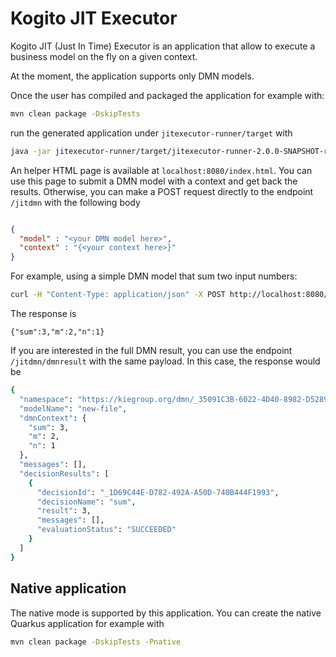 # Kogito JIT Executor

Kogito JIT (Just In Time) Executor is an application that allow to execute a business model on the fly on a given context. 

At the moment, the application supports only DMN models.

Once the user has compiled and packaged the application for example with:

```bash
mvn clean package -DskipTests
```

run the generated application under `jitexecutor-runner/target` with 

```bash
java -jar jitexecutor-runner/target/jitexecutor-runner-2.0.0-SNAPSHOT-runner.jar
``` 

An helper HTML page is available at `localhost:8080/index.html`. You can use this page to submit a DMN model with a context and get back the results. 
Otherwise, you can make a POST request directly to the endpoint `/jitdmn` with the following body

```json

{
  "model" : "<your DMN model here>",
  "context" : "{<your context here>}"
}
``` 

For example, using a simple DMN model that sum two input numbers: 

```bash
curl -H "Content-Type: application/json" -X POST http://localhost:8080/jitdmn -d '{"context": {"n" : 1, "m" : 2}, "model": "<dmn:definitions xmlns:dmn=\"http://www.omg.org/spec/DMN/20180521/MODEL/\" xmlns=\"https://kiegroup.org/dmn/_35091C3B-6022-4D40-8982-D528940CD5F9\" xmlns:feel=\"http://www.omg.org/spec/DMN/20180521/FEEL/\" xmlns:kie=\"http://www.drools.org/kie/dmn/1.2\" xmlns:dmndi=\"http://www.omg.org/spec/DMN/20180521/DMNDI/\" xmlns:di=\"http://www.omg.org/spec/DMN/20180521/DI/\" xmlns:dc=\"http://www.omg.org/spec/DMN/20180521/DC/\" id=\"_81A31B42-A686-4ED2-81FB-C1F91A95D685\" name=\"new-file\" typeLanguage=\"http://www.omg.org/spec/DMN/20180521/FEEL/\" namespace=\"https://kiegroup.org/dmn/_35091C3B-6022-4D40-8982-D528940CD5F9\">\n  <dmn:extensionElements/>\n  <dmn:inputData id=\"_6FFA48B5-FB55-4962-9E64-F08418BBFF9E\" name=\"n\">\n    <dmn:extensionElements/>\n    <dmn:variable id=\"_EC4D123A-D6D4-4E5D-B369-6E99F57D9C22\" name=\"n\" typeRef=\"number\"/>\n  </dmn:inputData>\n  <dmn:decision id=\"_1D69C44E-D782-492A-A50D-740B444F1993\" name=\"sum\">\n    <dmn:extensionElements/>\n    <dmn:variable id=\"_3AF7A705-8304-4B5E-8EC7-05D9934E6C06\" name=\"sum\" typeRef=\"number\"/>\n    <dmn:informationRequirement id=\"_E0FE5C90-5EAF-45DB-ABFD-10D27FA97AB4\">\n      <dmn:requiredInput href=\"#_6FFA48B5-FB55-4962-9E64-F08418BBFF9E\"/>\n    </dmn:informationRequirement>\n    <dmn:informationRequirement id=\"_C52CB29E-3236-4661-8856-7276AE8ED01F\">\n      <dmn:requiredInput href=\"#_B8221A07-DFB5-40BC-95A9-7926A6EC55C4\"/>\n    </dmn:informationRequirement>\n    <dmn:literalExpression id=\"_3DB33034-AC21-45DE-A5B7-D6B09B01ED1E\">\n      <dmn:text>n + m</dmn:text>\n    </dmn:literalExpression>\n  </dmn:decision>\n  <dmn:inputData id=\"_B8221A07-DFB5-40BC-95A9-7926A6EC55C4\" name=\"m\">\n    <dmn:extensionElements/>\n    <dmn:variable id=\"_455CD571-BBD9-4762-B496-832E7EBCD07F\" name=\"m\" typeRef=\"number\"/>\n  </dmn:inputData>\n  <dmndi:DMNDI>\n    <dmndi:DMNDiagram id=\"_7FC1E997-A627-409E-A6D5-9A30F2F30AB4\" name=\"DRG\">\n      <di:extension>\n        <kie:ComponentsWidthsExtension>\n          <kie:ComponentWidths dmnElementRef=\"_3DB33034-AC21-45DE-A5B7-D6B09B01ED1E\">\n            <kie:width>300</kie:width>\n          </kie:ComponentWidths>\n        </kie:ComponentsWidthsExtension>\n      </di:extension>\n      <dmndi:DMNShape id=\"dmnshape-drg-_6FFA48B5-FB55-4962-9E64-F08418BBFF9E\" dmnElementRef=\"_6FFA48B5-FB55-4962-9E64-F08418BBFF9E\" isCollapsed=\"false\">\n        <dmndi:DMNStyle>\n          <dmndi:FillColor red=\"255\" green=\"255\" blue=\"255\"/>\n          <dmndi:StrokeColor red=\"0\" green=\"0\" blue=\"0\"/>\n          <dmndi:FontColor red=\"0\" green=\"0\" blue=\"0\"/>\n        </dmndi:DMNStyle>\n        <dc:Bounds x=\"704\" y=\"364\" width=\"100\" height=\"50\"/>\n        <dmndi:DMNLabel/>\n      </dmndi:DMNShape>\n      <dmndi:DMNShape id=\"dmnshape-drg-_1D69C44E-D782-492A-A50D-740B444F1993\" dmnElementRef=\"_1D69C44E-D782-492A-A50D-740B444F1993\" isCollapsed=\"false\">\n        <dmndi:DMNStyle>\n          <dmndi:FillColor red=\"255\" green=\"255\" blue=\"255\"/>\n          <dmndi:StrokeColor red=\"0\" green=\"0\" blue=\"0\"/>\n          <dmndi:FontColor red=\"0\" green=\"0\" blue=\"0\"/>\n        </dmndi:DMNStyle>\n        <dc:Bounds x=\"756\" y=\"283\" width=\"100\" height=\"50\"/>\n        <dmndi:DMNLabel/>\n      </dmndi:DMNShape>\n      <dmndi:DMNShape id=\"dmnshape-drg-_B8221A07-DFB5-40BC-95A9-7926A6EC55C4\" dmnElementRef=\"_B8221A07-DFB5-40BC-95A9-7926A6EC55C4\" isCollapsed=\"false\">\n        <dmndi:DMNStyle>\n          <dmndi:FillColor red=\"255\" green=\"255\" blue=\"255\"/>\n          <dmndi:StrokeColor red=\"0\" green=\"0\" blue=\"0\"/>\n          <dmndi:FontColor red=\"0\" green=\"0\" blue=\"0\"/>\n        </dmndi:DMNStyle>\n        <dc:Bounds x=\"822\" y=\"364\" width=\"100\" height=\"50\"/>\n        <dmndi:DMNLabel/>\n      </dmndi:DMNShape>\n      <dmndi:DMNEdge id=\"dmnedge-drg-_E0FE5C90-5EAF-45DB-ABFD-10D27FA97AB4\" dmnElementRef=\"_E0FE5C90-5EAF-45DB-ABFD-10D27FA97AB4\">\n        <di:waypoint x=\"754\" y=\"389\"/>\n        <di:waypoint x=\"806\" y=\"333\"/>\n      </dmndi:DMNEdge>\n      <dmndi:DMNEdge id=\"dmnedge-drg-_C52CB29E-3236-4661-8856-7276AE8ED01F\" dmnElementRef=\"_C52CB29E-3236-4661-8856-7276AE8ED01F\">\n        <di:waypoint x=\"872\" y=\"389\"/>\n        <di:waypoint x=\"806\" y=\"333\"/>\n      </dmndi:DMNEdge>\n    </dmndi:DMNDiagram>\n  </dmndi:DMNDI>\n</dmn:definitions>"}'
```

The response is 
```
{"sum":3,"m":2,"n":1}
```

If you are interested in the full DMN result, you can use the endpoint `/jitdmn/dmnresult` with the same payload. In this case, the response would be 
```bash
{
  "namespace": "https://kiegroup.org/dmn/_35091C3B-6022-4D40-8982-D528940CD5F9",
  "modelName": "new-file",
  "dmnContext": {
    "sum": 3,
    "m": 2,
    "n": 1
  },
  "messages": [],
  "decisionResults": [
    {
      "decisionId": "_1D69C44E-D782-492A-A50D-740B444F1993",
      "decisionName": "sum",
      "result": 3,
      "messages": [],
      "evaluationStatus": "SUCCEEDED"
    }
  ]
}
```

## Native application

The native mode is supported by this application. You can create the native Quarkus application for example with 

```bash
mvn clean package -DskipTests -Pnative
```